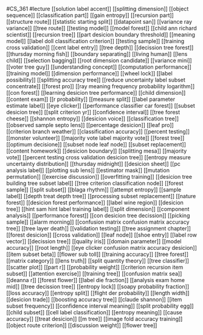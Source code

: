#CS_361
#lecture
[[solution label accent]]
[[splitting dimension]]
[[object sequence]]
[[classification part]]
[[gain entropy]]
[[recursion part]]
[[structure route]]
[[statistic starting split]]
[[datapoint san]]
[[variance ray variance]]
[[tree route]]
[[testing model]]
[[model forest]]
[[child ann richard scientist]]
[[recursion tree]]
[[part desicion boundary threshold]]
[[meaning model]]
[[label doll classification criterion]]
[[testing sample]]
[[training cross validation]]
[[cent label entry]]
[[tree depth]]
[[decission tree forest]]
[[thursday morning fish]]
[[boundary separating]]
[[living human]]
[[lens child]]
[[selection bagging]]
[[root dimension candidate]]
[[variance mini]]
[[voter tree guy]]
[[understanding concept]]
[[computation performance]]
[[training model]]
[[dimension performance]]
[[wheel lock]]
[[label possibility]]
[[splitting accuracy tree]]
[[reduce uncertainty label subset concentrate]]
[[forest pro]]
[[ray meaning frequency probability logarithm]]
[[con forest]]
[[learning desicion tree performance]]
[[child dimension]]
[[content exam]]
[[r probability]]
[[measure split]]
[[label parameter estimate label]]
[[eye clicker]]
[[performance classifier car forest]]
[[subset desicion tree]]
[[split criterion yr]]
[[confidence interval]]
[[tree forest cheese]]
[[shannon entropy]]
[[desicion voice]]
[[classification tree]]
[[observed sample septo lens]]
[[percentage desicion]]
[[leaf pro]]
[[criterion branch weather]]
[[classification accuracy]]
[[percent testing]]
[[monster volunteer]]
[[majority vote label majority vote]]
[[forest tree]]
[[optimum decisione]]
[[subset node leaf node]]
[[subset replacement]]
[[content homework]]
[[desicion boundary]]
[[splitting mesa]]
[[majority vote]]
[[percent testing cross validation desicion tree]]
[[entropy measure uncertainty distribution]]
[[thursday midnight]]
[[desicion sheet]]
[[pc analysis label]]
[[plotting sub lens]]
[[estimator mask]]
[[mutation permutation]]
[[exercise discussion]]
[[overfitting training]]
[[desicion tree building tree subset label]]
[[tree criterion classification node]]
[[forest sample]]
[[split subset]]
[[blaga rhythm]]
[[attempt entropy]]
[[sample label]]
[[depth treat depth tree]]
[[processing subset replacement]]
[[nature forest]]
[[desicion forest performance]]
[[label wine region]]
[[desicion tree]]
[[hint sam hint label training label]]
[[split dimension]]
[[component analysis]]
[[performance forest]]
[[con desicion tree decission]]
[[picking sample]]
[[alarm morning]]
[[confusion matrix confusion matrix accuracy tree]]
[[tree layer death]]
[[validation testing]]
[[tree assignment chapter]]
[[forest desicion]]
[[cross validation]]
[[leaf node]]
[[shoe entry]]
[[label row vector]]
[[decission tree]]
[[quality iris]]
[[domain parameter]]
[[model accuracy]]
[[root length]]
[[eye clicker confusion matrix accuracy desicion]]
[[item subset beta]]
[[flower sub toll]]
[[training accuracy]]
[[tree forest]]
[[matrix category]]
[[lens truth]]
[[split quantity theory]]
[[tree classifier]]
[[scatter plot]]
[[part r]]
[[probability weight]]
[[criterion recursion item subset]]
[[attention exercise]]
[[training tree]]
[[confusion matrix sea]]
[[deanna r]]
[[forest flower]]
[[label die fraction]]
[[analysis exam home mid]]
[[tree decission tree]]
[[entropy lock]]
[[soapy probability fraction]]
[[loss accuracy]]
[[entropy split]]
[[flight der probability]]
[[length width]]
[[desicion trade]]
[[boosting accuracy tree]]
[[claude shannon]]
[[item subset frequency]]
[[confidence interval meaning]]
[[split probability egg]]
[[child subset]]
[[cell label classification]]
[[entropy meaning]]
[[cause accuracy]]
[[treat desicion]]
[[m tree]]
[[image fold accuracy training]]
[[object route criterion]]
[[discussion weight]]
[[flower tree]]
